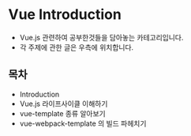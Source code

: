 # Vue Introduction

* Vue.js 관련하여 공부한것들을 담아놓는 카테고리입니다.  
* 각 주제에 관한 글은 우측에 위치합니다.


## 목차
* Introduction
* Vue.js 라이프사이클 이해하기
* vue-template 종류 알아보기
* vue-webpack-template 의 빌드 파헤치기
